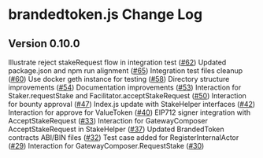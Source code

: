 # brandedtoken.js Change Log

## Version 0.10.0

Illustrate reject stakeRequest flow in integration test ([#62](https://github.com/OpenSTFoundation/brandedtoken.js/pull/62))
Updated package.json and npm run alignment ([#65](https://github.com/OpenSTFoundation/brandedtoken.js/pull/65))
Integration test files cleanup ([#60](https://github.com/OpenSTFoundation/brandedtoken.js/pull/60))
Use docker geth instance for testing ([#58](https://github.com/OpenSTFoundation/brandedtoken.js/pull/58))
Directory structure improvements ([#54](https://github.com/OpenSTFoundation/brandedtoken.js/pull/54))
Documentation improvements ([#53](https://github.com/OpenSTFoundation/brandedtoken.js/pull/53))
Interaction for Staker.requestStake and Facilitator.acceptStakeRequest ([#50](https://github.com/OpenSTFoundation/brandedtoken.js/pull/50))
Interaction for bounty approval ([#47](https://github.com/OpenSTFoundation/brandedtoken.js/pull/47))
Index.js update with StakeHelper interfaces ([#42](https://github.com/OpenSTFoundation/brandedtoken.js/pull/42))
Interaction for approve for ValueToken ([#40](https://github.com/OpenSTFoundation/brandedtoken.js/pull/40))
EIP712 signer integration with AcceptStakeRequest ([#33](https://github.com/OpenSTFoundation/brandedtoken.js/pull/33))
Interaction for GatewayComposer AcceptStakeRequest in StakeHelper ([#37](https://github.com/OpenSTFoundation/brandedtoken.js/pull/37))
Updated BrandedToken contracts ABI/BIN files ([#32](https://github.com/OpenSTFoundation/brandedtoken.js/pull/32))
Test case added for RegisterInternalActor ([#29](https://github.com/OpenSTFoundation/brandedtoken.js/pull/29))
Interaction for GatewayComposer.RequestStake ([#30](https://github.com/OpenSTFoundation/brandedtoken.js/pull/30))